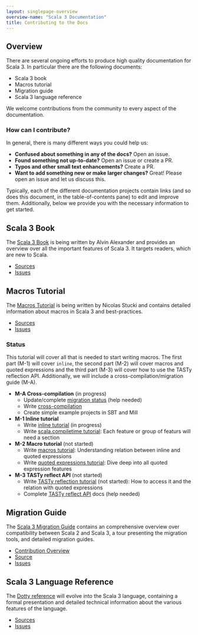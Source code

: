 ```yaml
---
layout: singlepage-overview
overview-name: "Scala 3 Documentation"
title: Contributing to the Docs
---
```

## Overview
There are several ongoing efforts to produce high quality documentation for
Scala 3. In particular there are the following documents:

- Scala 3 book
- Macros tutorial
- Migration guide
- Scala 3 language reference

We welcome contributions from the community to every aspect of the documentation.


### How can I contribute?
In general, there is many different ways you could help us:

- **Confused about something in any of the docs?** Open an issue.
- **Found something not up-to-date?** Open an issue or create a PR.
- **Typos and other small text enhancements?** Create a PR.
- **Want to add something new or make larger changes?** Great! Please open an issue and let us discuss this.

Typically, each of the different documentation projects contain links (and so does this document, in the table-of-contents pane) to edit and improve them. Additionally, below we provide you with the necessary information to get started.

## Scala 3 Book
The [Scala 3 Book](/scala3/book) is being written by Alvin Alexander and provides an overview over all the important features of Scala 3. It targets readers, which are new to Scala.

- [Sources](https://github.com/scala/docs.scala-lang/tree/master/_overviews/scala3-book)
- [Issues](https://github.com/scala/docs.scala-lang/issues)

## Macros Tutorial
The [Macros Tutorial](/scala3/guides/macros) is being written by Nicolas Stucki and contains detailed information about macros in Scala 3 and best-practices.

- [Sources](https://github.com/scala/docs.scala-lang/tree/master/_overviews/scala3-macros)
- [Issues](https://github.com/scala/docs.scala-lang/issues)

### Status

This tutorial will cover all that is needed to start writing macros.
The first part (M-1) will cover `inline`, the second part (M-2) will cover macros and quoted expressions and the third part (M-3) will cover how to use the TASTy reflection API.
Additionally, we will include a cross-compilation/migration guide (M-A).

- **M-A Cross-compilation** (in progress)
  * Update/complete [migration status][migration-status] (help needed)
  * Write [cross-compilation][cross-compilation]
  * Create simple example projects in SBT and Mill
- **M-1 Inline tutorial**
  * Write [inline tutorial][inline] (in progress)
  * Write [scala.compiletime tutorial][compiletime]: Each feature or group of featurs will need a section
- **M-2 Macro tutorial** (not started)
  * Write [macros tutorial][macros]: Understanding relation between inline and quoted expressions
  * Write [quoted expressions tutorial][quotes]: Dive deep into all quoted expression features
- **M-3 TASTy reflect API** (not started)
  * Write [TASTy reflection tutorial][tasty] (not started): How to access it and the relation with quoted expressions
  * Complete [TASTy reflect API][reflection-api] docs (help needed)

## Migration Guide
The [Scala 3 Migration Guide](https://scalacenter.github.io/scala-3-migration-guide/)
contains an comprehensive overview over compatibility between Scala 2 and Scala 3,
a tour presenting the migration tools, and detailed migration guides.

- [Contribution Overview](https://scalacenter.github.io/scala-3-migration-guide/docs/contributing.html)
- [Source](https://github.com/scalacenter/scala-3-migration-guide)
- [Issues](https://github.com/scalacenter/scala-3-migration-guide/issues)


[best-practices]: /scala3/guides/macros/best-practices
[compiletime]: /scala3/guides/macros/tutorial/compiletime
[cross-compilation]: https://scalacenter.github.io/scala-3-migration-guide/docs/macros/migration-tutorial.html#cross-building
[inline]: /scala3/guides/macros/tutorial/inline
[macros]: /scala3/guides/macros/tutorial/macros
[migration-status]: https://scalacenter.github.io/scala-3-migration-guide/docs/macros/macro-libraries.html
[quotes]: /scala3/guides/macros/tutorial/quotes
[tasty]: /scala3/guides/macros/tutorial/tasty-reflection
[reflection-api]: https://dotty.epfl.ch/api/scala/quoted.html

## Scala 3 Language Reference
The [Dotty reference](https://dotty.epfl.ch/docs/reference/overview.html) will evolve into the Scala 3 language, containing  a formal presentation and detailed technical information about the various features of the language.

- [Sources](https://github.com/lampepfl/dotty/tree/master/docs/docs/reference)
- [Issues](https://github.com/lampepfl/dotty/issues)
